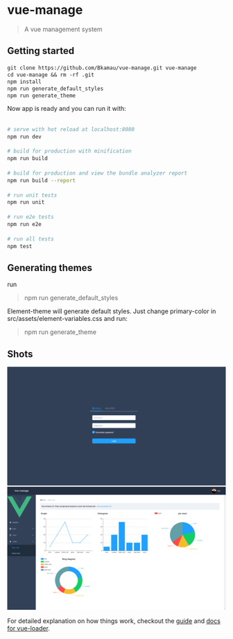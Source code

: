 # vue-manage

> A vue management system


## Getting started

    git clone https://github.com/Bkamau/vue-manage.git vue-manage  
    cd vue-manage && rm -rf .git
    npm install
    npm run generate_default_styles
    npm run generate_theme

Now app is ready and you can run it with:

``` bash

# serve with hot reload at localhost:8080
npm run dev

# build for production with minification
npm run build

# build for production and view the bundle analyzer report
npm run build --report

# run unit tests
npm run unit

# run e2e tests
npm run e2e

# run all tests
npm test
```

## Generating themes
run

 > npm run generate_default_styles

Element-theme will generate default styles. Just change primary-color in src/assets/element-variables.css and run:

 > npm run generate_theme

 ## Shots

![](https://github.com/Bkamau/vue-manage/blob/master/shots/login.png)
![](https://github.com/Bkamau/vue-manage/blob/master/shots/chart.png)

For detailed explanation on how things work, checkout the [guide](http://vuejs-templates.github.io/webpack/) and [docs for vue-loader](http://vuejs.github.io/vue-loader).
